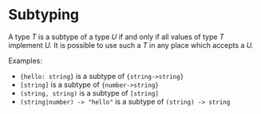 # Subtyping

A type _T_ is a subtype of a type _U_ if and only if all values of type _T_ implement _U._
It is possible to use such a _T_ in any place which accepts a _U._

Examples:

- `{hello: string}` is a subtype of `{string->string}`
- `[string]` is a subtype of `{number->string}`
- `(string, string)` is a subtype of `[string]`
- `(string|number) -> "hello"` is a subtype of `(string) -> string`
